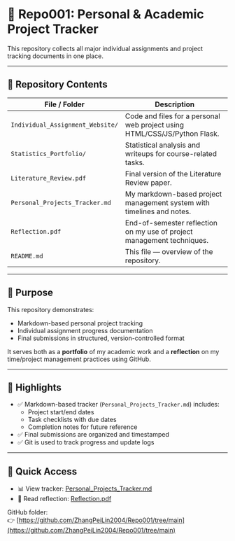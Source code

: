 
# 📘 Repo001: Personal & Academic Project Tracker

This repository collects all major individual assignments and project tracking documents in one place.

---

## 📁 Repository Contents

| File / Folder                  | Description                                                                 |
|-------------------------------|-----------------------------------------------------------------------------|
| `Individual_Assignment_Website/` | Code and files for a personal web project using HTML/CSS/JS/Python Flask.|
| `Statistics_Portfolio/`         | Statistical analysis and writeups for course-related tasks.               |
| `Literature_Review.pdf`         | Final version of the Literature Review paper.                             |
| `Personal_Projects_Tracker.md`  | My markdown-based project management system with timelines and notes.     |
| `Reflection.pdf`                | End-of-semester reflection on my use of project management techniques.    |
| `README.md`                     | This file — overview of the repository.                                   |

---

## 🎯 Purpose

This repository demonstrates:
- Markdown-based personal project tracking
- Individual assignment progress documentation
- Final submissions in structured, version-controlled format

It serves both as a **portfolio** of my academic work and a **reflection** on my time/project management practices using GitHub.

---

## 🧠 Highlights

- ✅ Markdown-based tracker (`Personal_Projects_Tracker.md`) includes:
  - Project start/end dates
  - Task checklists with due dates
  - Completion notes for future reference
- ✅ Final submissions are organized and timestamped
- ✅ Git is used to track progress and update logs

---

## 🔗 Quick Access

- 📊 View tracker: [Personal_Projects_Tracker.md](./Personal_Projects_Tracker.md)  
- 🧾 Read reflection: [Reflection.pdf](./Reflection.pdf)


GitHub folder:  
👉 [https://github.com/ZhangPeiLin2004/Repo001/tree/main](https://github.com/ZhangPeiLin2004/Repo001/tree/main)
